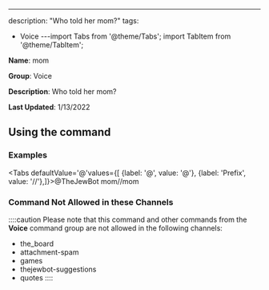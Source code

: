 ---
description: "Who told her mom?"
tags:
  - Voice
---import Tabs from '@theme/Tabs';
import TabItem from '@theme/TabItem';

**Name**: mom

**Group**: Voice

**Description**: Who told her mom?

**Last Updated**: 1/13/2022

## Using the command

### Examples
<Tabs defaultValue='@'values={[ {label: '@', value: '@'}, {label: 'Prefix', value: '//'},]}><TabItem value='@'>@TheJewBot mom</TabItem><TabItem value='//'>//mom</TabItem></Tabs>

### Command Not Allowed in these Channels
::::caution Please note that this command and other commands from the **Voice** command group are not allowed in the following channels:
- the_board
- attachment-spam
- games
- thejewbot-suggestions
- quotes
::::